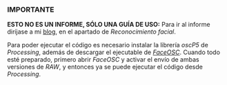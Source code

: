 ### IMPORTANTE

**ESTO NO ES UN INFORME, SÓLO UNA GUÍA DE USO:** Para ir al informe diríjase a mi [blog](https://josemap-99.github.io), en el apartado de *Reconocimiento facial*.

Para poder ejecutar el código es necesario instalar la librería *oscP5* de *Processing*, además de descargar el ejecutable de [*FaceOSC*](https://github.com/kylemcdonald/ofxFaceTracker/releases). Cuando todo esté preparado, primero abrir *FaceOSC* y activar el envío de ambas versiones de *RAW*, y entonces ya se puede ejecutar el código desde *Processing*.

